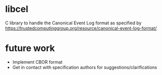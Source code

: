 # libcel
C library to handle the Canonical Event Log format as specified by https://trustedcomputinggroup.org/resource/canonical-event-log-format/

# future work
* Implement CBOR format
* Get in contact with specification authors for suggestions/clarifications
